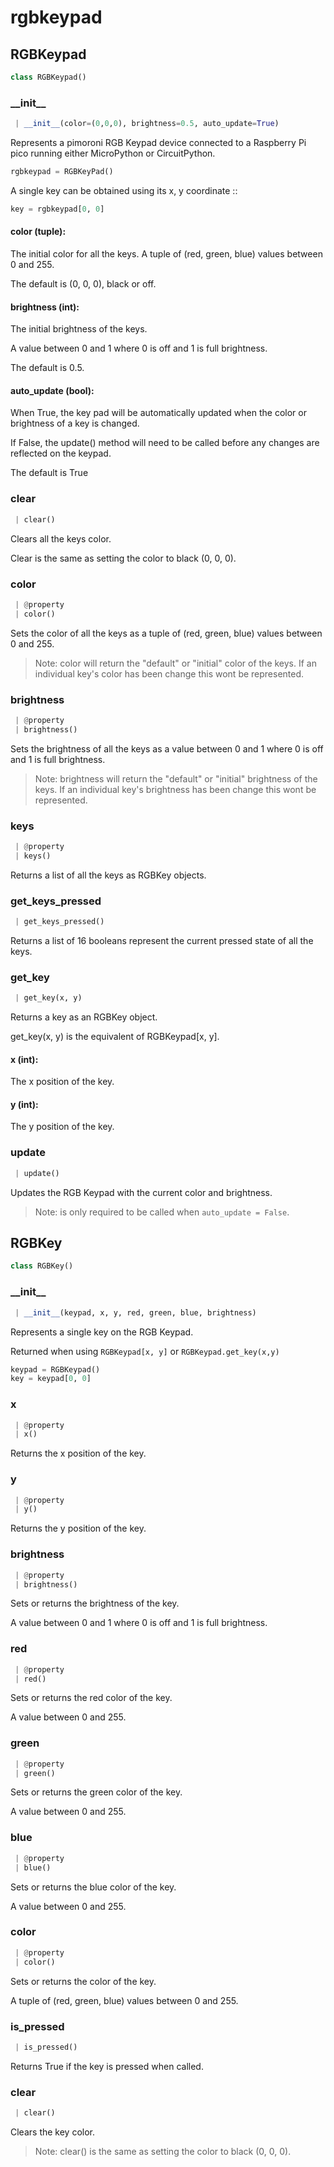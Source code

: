 <a name="rgbkeypad"></a>
# rgbkeypad

<a name="rgbkeypad.RGBKeypad"></a>
## RGBKeypad

```python
class RGBKeypad()
```

<a name="rgbkeypad.RGBKeypad.__init__"></a>
### \_\_init\_\_

```python
 | __init__(color=(0,0,0), brightness=0.5, auto_update=True)
```

Represents a pimoroni RGB Keypad device connected to a Raspberry Pi
pico running either MicroPython or CircuitPython.

```python
rgbkeypad = RGBKeyPad()
```

A single key can be obtained using its x, y coordinate ::

```python
key = rgbkeypad[0, 0]
```

#### color (tuple):

The initial color for all the keys.
A tuple of (red, green, blue) values between 0 and 255.

The default is (0, 0, 0), black or off.

#### brightness (int):
The initial brightness of the keys.

A value between 0 and 1 where 0 is off and 1 is full brightness.

The default is 0.5.

#### auto_update (bool):
When True, the key pad will be automatically updated
when the color or brightness of a key is changed.

If False, the update() method will need to be called
before any changes are reflected on the keypad.

The default is True

<a name="rgbkeypad.RGBKeypad.clear"></a>
### clear

```python
 | clear()
```

Clears all the keys color. 

Clear is the same as setting the color to black (0, 0, 0).

<a name="rgbkeypad.RGBKeypad.color"></a>
### color

```python
 | @property
 | color()
```

Sets the color of all the keys as a tuple of (red, green, blue) values
between 0 and 255.

> Note: color will return the "default" or "initial" color of the keys. 
If an individual key's color has been change this wont be represented.

<a name="rgbkeypad.RGBKeypad.brightness"></a>
### brightness

```python
 | @property
 | brightness()
```

Sets the brightness of all the keys as a value between 0 and 1 where 
0 is off and 1 is full brightness.

> Note: brightness will return the "default" or "initial" brightness 
of the keys. If an individual key's brightness has been change this 
wont be represented.

<a name="rgbkeypad.RGBKeypad.keys"></a>
### keys

```python
 | @property
 | keys()
```

Returns a list of all the keys as RGBKey objects.

<a name="rgbkeypad.RGBKeypad.get_keys_pressed"></a>
### get\_keys\_pressed

```python
 | get_keys_pressed()
```

Returns a list of 16 booleans represent the current pressed
state of all the keys.

<a name="rgbkeypad.RGBKeypad.get_key"></a>
### get\_key

```python
 | get_key(x, y)
```

Returns a key as an RGBKey object.

get_key(x, y) is the equivalent of RGBKeypad[x, y].

#### x (int):
The x position of the key.

#### y (int):
The y position of the key.

<a name="rgbkeypad.RGBKeypad.update"></a>
### update

```python
 | update()
```

Updates the RGB Keypad with the current color and brightness.

> Note: is only required to be called when `auto_update = False`.

<a name="rgbkeypad.RGBKeypad.RGBKey"></a>
## RGBKey

```python
class RGBKey()
```

<a name="rgbkeypad.RGBKeypad.RGBKey.__init__"></a>
### \_\_init\_\_

```python
 | __init__(keypad, x, y, red, green, blue, brightness)
```
Represents a single key on the RGB Keypad. 

Returned when using `RGBKeypad[x, y]` or `RGBKeypad.get_key(x,y)`

```python
keypad = RGBKeypad()
key = keypad[0, 0]
```

<a name="rgbkeypad.RGBKeypad.RGBKey.x"></a>
### x

```python
 | @property
 | x()
```

Returns the x position of the key.

<a name="rgbkeypad.RGBKeypad.RGBKey.y"></a>
### y

```python
 | @property
 | y()
```

Returns the y position of the key.

<a name="rgbkeypad.RGBKeypad.RGBKey.brightness"></a>
### brightness

```python
 | @property
 | brightness()
```

Sets or returns the brightness of the key. 

A value between 0 and 1 where 0 is off and 1 is full brightness.

<a name="rgbkeypad.RGBKeypad.RGBKey.red"></a>
### red

```python
 | @property
 | red()
```

Sets or returns the red color of the key.

A value between 0 and 255.

<a name="rgbkeypad.RGBKeypad.RGBKey.green"></a>
### green

```python
 | @property
 | green()
```

Sets or returns the green color of the key.

A value between 0 and 255.

<a name="rgbkeypad.RGBKeypad.RGBKey.blue"></a>
### blue

```python
 | @property
 | blue()
```

Sets or returns the blue color of the key.

A value between 0 and 255.

<a name="rgbkeypad.RGBKeypad.RGBKey.color"></a>
### color

```python
 | @property
 | color()
```

Sets or returns the color of the key.

A tuple of (red, green, blue) values between 0 and 255.

<a name="rgbkeypad.RGBKeypad.RGBKey.is_pressed"></a>
### is\_pressed

```python
 | is_pressed()
```

Returns True if the key is pressed when called.

<a name="rgbkeypad.RGBKeypad.RGBKey.clear"></a>
### clear

```python
 | clear()
```

Clears the key color. 

> Note: clear() is the same as setting the color to black (0, 0, 0).

